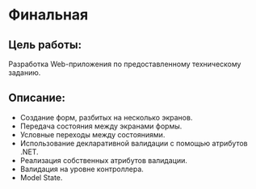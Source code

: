 # Финальная
## Цель работы: 
Разработка Web-приложения по предоставленному техническому заданию. 
## Описание: 
* Создание форм, разбитых на несколько экранов. 
* Передача состояния между экранами формы.
* Условные переходы между состояниями.
* Использование декларативной валидации с помощью атрибутов .NET. 
* Реализация собственных атрибутов валидации. 
* Валидация на уровне контроллера.
* Model State.